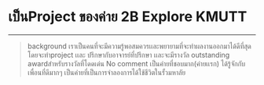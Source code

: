 # เป็นProject ของค่าย 2B Explore KMUTT
[Facebook]: https://www.facebook.com/2BKMUTT.Xplore
---
> background
เราเป็นคนที่จะมีความรู้พอสมควรเเละพยายามที่จะทำผลงานออกมาได้ดีที่สุด โดยจะทำproject เเละ ปรึกษากับอาจารย์ที่ปรึกษา เเละจะมีรางวัล outstanding awardสำหรับรางวัลที่โดดเด่น
> No comment
> เป็นค่ายที่ชอบมาก(ค่ายเเรก) ได้รู้จักกับเพื่อนที่ดีมากๆ เป็นค่ายที่เป็นการจำลองการได้ใช้ชีวิตในรั้วมหาลัย 
